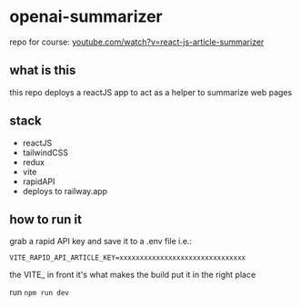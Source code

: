 # openai-summarizer

repo for course: [youtube.com/watch?v=react-js-article-summarizer](https://www.youtube.com/watch?v=vpvtZZi5ZWk)

## what is this

this repo deploys a reactJS app to act as a helper to summarize web pages

## stack

- reactJS
- tailwindCSS
- redux
- vite
- rapidAPI
- deploys to railway.app

## how to run it

grab a rapid API key and save it to a .env file i.e.:

```
VITE_RAPID_API_ARTICLE_KEY=xxxxxxxxxxxxxxxxxxxxxxxxxxxxxxx
```
the VITE_ in front it's what makes the build put it in the right place

run `npm run dev`